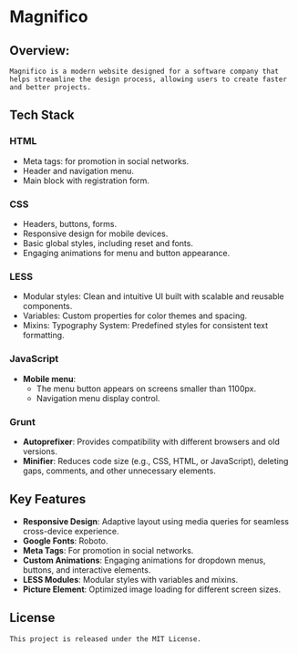 # Magnifico

## Overview:
    Magnifico is a modern website designed for a software company that helps streamline the design process, allowing users to create faster and better projects.

## Tech Stack
### HTML
- Meta tags: for promotion in social networks.
- Header and navigation menu.
- Main block with registration form.

### CSS
- Headers, buttons, forms.
- Responsive design for mobile devices.
- Basic global styles, including reset and fonts.
- Engaging animations for menu and button appearance.

### LESS
- Modular styles: Clean and intuitive UI built with scalable and reusable components.
- Variables: Custom properties for color themes and spacing.
- Mixins: Typography System: Predefined styles for consistent text formatting.

### JavaScript
- **Mobile menu**:
  - The menu button appears on screens smaller than 1100px.
  - Navigation menu display control.

### Grunt
- **Autoprefixer**: Provides compatibility with different browsers and old versions.
- **Minifier**: Reduces code size (e.g., CSS, HTML, or JavaScript), deleting gaps, comments, and other unnecessary elements.

## Key Features
- **Responsive Design**: Adaptive layout using media queries for seamless cross-device experience.
- **Google Fonts**: Roboto.
- **Meta Tags**: For promotion in social networks.
- **Custom Animations**: Engaging animations for dropdown menus, buttons, and interactive elements.
- **LESS Modules**: Modular styles with variables and mixins.
- **Picture Element**: Optimized image loading for different screen sizes.

## License
    This project is released under the MIT License.
